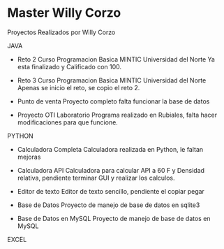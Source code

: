 # Master Willy Corzo

Proyectos Realizados por Willy Corzo

JAVA

- Reto 2 Curso Programacion Basica MINTIC Universidad del Norte
  Ya esta finalizado y Calificado con 100.

- Reto 3 Curso Programacion Basica MINTIC Universidad del Norte
  Apenas se inicio el reto, se copio el reto 2.

- Punto de venta
  Proyecto completo falta funcionar la base de datos

- Proyecto OTI Laboratorio
  Programa realizado en Rubiales, falta hacer modificaciones para que funcione.

PYTHON

- Calculadora Completa
  Calculadora realizada en Python, le faltan mejoras

- Calculadora API
  Calculadora para calcular API a 60 F y Densidad relativa, pendiente terminar GUI y realizar los calculos.

- Editor de texto
  Editor de texto sencillo, pendiente el copiar pegar

- Base de Datos
  Proyecto de manejo de base de datos en sqlite3

- Base de Datos en MySQL
  Proyecto de manejo de base de datos en MySQL

EXCEL
